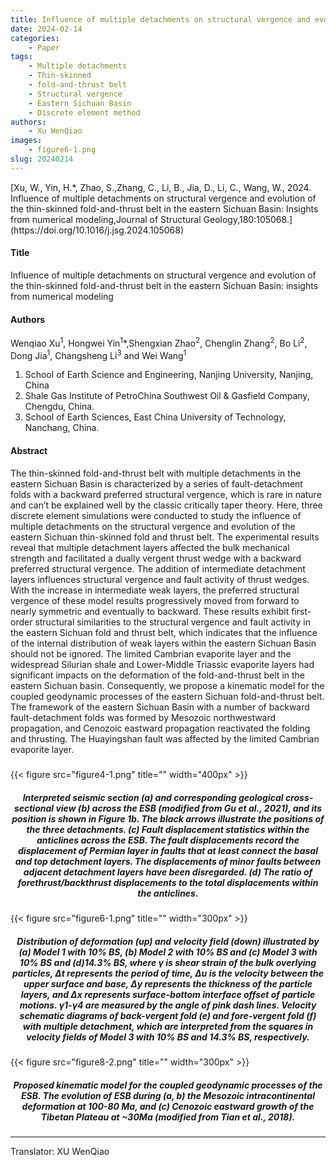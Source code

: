 ```yaml
---
title: Influence of multiple detachments on structural vergence and evolution of the thin-skinned fold-and-thrust belt in the eastern Sichuan Basin:insights from numerical modeling
date: 2024-02-14
categories:
    - Paper
tags:
    - Multiple detachments 
    - Thin-skinned 
    - fold-and-thrust belt 
    - Structural vergence 
    - Eastern Sichuan Basin 
    - Discrete element method
authors:
    - Xu WenQiao
images:
    - figure6-1.png
slug: 20240214
---
```


<div id="refer-xu2021"></div>
<div id="refer-xu2024"></div>[Xu, W., Yin, H.*, Zhao, S.,Zhang, C., Li, B., Jia, D., Li, C., Wang, W., 2024. Influence of multiple detachments on structural vergence and evolution of the thin-skinned fold-and-thrust belt in the eastern Sichuan Basin: Insights from numerical modeling,Journal of Structural Geology,180:105068.](https://doi.org/10.1016/j.jsg.2024.105068)

#### Title

Influence of multiple detachments on structural vergence and evolution of the thin-skinned fold-and-thrust belt in the eastern Sichuan Basin: insights from numerical modeling

#### Authors
Wenqiao Xu<sup>1</sup>, Hongwei Yin<sup>1</sup>*,Shengxian Zhao<sup>2</sup>, Chenglin Zhang<sup>2</sup>, Bo Li<sup>2</sup>, Dong Jia<sup>1</sup>,
Changsheng Li<sup>3</sup> and Wei Wang<sup>1</sup>

1. School of Earth Science and Engineering, Nanjing University, Nanjing, China
2. Shale Gas Institute of PetroChina Southwest Oil & Gasfield Company, Chengdu, China.
3. School of Earth Sciences, East China University of Technology, Nanchang, China.

#### Abstract

The thin-skinned fold-and-thrust belt with multiple detachments in the eastern Sichuan Basin is characterized by a series of fault-detachment folds with a backward preferred structural vergence, which is rare in nature and can’t be explained well by the classic critically taper theory. Here, three discrete element simulations were conducted to study the influence of multiple detachments on the structural vergence and evolution of the eastern Sichuan thin-skinned fold and thrust belt. The experimental results reveal that multiple detachment layers affected the bulk mechanical strength and facilitated a dually vergent thrust wedge with a backward preferred structural vergence. The addition of intermediate detachment layers influences structural vergence and fault activity of thrust wedges. With the increase in intermediate weak layers, the preferred structural vergence of these model results progressively moved from forward to nearly symmetric and eventually to backward. These results exhibit first-order structural similarities to the structural vergence and fault activity in the eastern Sichuan fold and thrust belt, which indicates that the influence of the internal distribution of weak layers within the eastern Sichuan Basin should not be ignored. The limited Cambrian evaporite layer and the widespread Silurian shale and Lower-Middle Triassic evaporite layers had significant impacts on the deformation of the fold-and-thrust belt in the eastern Sichuan basin. Consequently, we propose a kinematic model for the coupled geodynamic processes of the eastern Sichuan fold-and-thrust belt. The framework of the eastern Sichuan Basin with a number of backward fault-detachment folds was formed by Mesozoic northwestward propagation, and Cenozoic eastward propagation reactivated the folding and thrusting. The Huayingshan fault was affected by the limited Cambrian evaporite layer.


<h5> </h5>
<h5> </h5>
{{< figure src="figure4-1.png" title="" width="400px" >}}
<center><h5>Interpreted seismic section (a) and corresponding geological cross-sectional view (b) across the ESB (modified from Gu et al., 2021), and its position is shown in Figure 1b. The black arrows illustrate the positions of the three detachments. (c) Fault displacement statistics within the anticlines across the ESB. The fault displacements record the displacement of Permian layer in faults that at least connect the basal and top detachment layers. The displacements of minor faults between adjacent detachment layers have been disregarded. (d) The ratio of forethrust/backthrust displacements to the total displacements within the anticlines.  </h5></center>
{{< figure src="figure6-1.png" title="" width="300px" >}}
<center><h5> Distribution of deformation (up) and velocity field (down) illustrated by (a) Model 1 with 10% BS, (b) Model 2 with 10% BS and (c) Model 3 with 10% BS and (d)14.3% BS, where γ is shear strain of the bulk overlying particles, Δt represents the period of time, Δu is the velocity between the upper surface and base, Δy represents the thickness of the particle layers, and Δx represents surface-bottom interface offset of particle motions. γ1-γ4 are measured by the angle of pink dash lines. Velocity schematic diagrams of back-vergent fold (e) and fore-vergent fold (f) with multiple detachment, which are interpreted from the squares in velocity fields of Model 3 with 10% BS and 14.3% BS, respectively.</h5></center>
{{< figure src="figure8-2.png" title="" width="300px" >}}

<center><h5>Proposed kinematic model for the coupled geodynamic processes of the ESB. The evolution of ESB during (a, b) the Mesozoic intracontinental deformation at 100-80 Ma, and (c) Cenozoic eastward growth of the Tibetan Plateau at ~30Ma (modified from Tian et al., 2018). </h5></center>

---
Translator: XU WenQiao